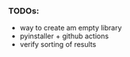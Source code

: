 ### TODOs:
* way to create am empty library
* pyinstaller + github actions
* verify sorting of results